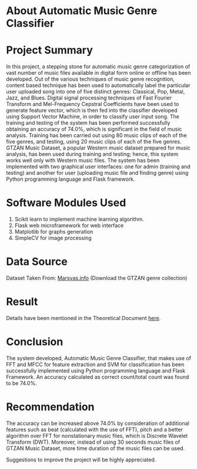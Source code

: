 # About Automatic Music Genre Classifier

# Project Summary

In this project, a stepping stone for automatic music genre categorization of vast number of music files available in digital form online or offline has been developed. Out of the various techniques of music genre recognition, content based technique has been used to automatically label the particular user uploaded song into one of five distinct genres: Classical, Pop, Metal, Jazz, and Blues. Digital signal processing techniques of Fast Fourier Transform and Mel-Frequency Cepstral Coefficients have been used to generate feature vector, which is then fed into the classifier developed using Support Vector Machine, in order to classify user input song. The training and testing of the system has been performed successfully obtaining an accuracy of 74.0%, which is significant in the field of music analysis. Training has been carried out using 80 music clips of each of the five genres, and testing, using 20 music clips of each of the five genres. GTZAN Music Dataset, a popular Western music dataset prepared for music analysis, has been used during training and testing; hence, this system works well only with Western music files. The system has been implemented with two graphical user interfaces: one for admin (training and testing) and another for user (uploading music file and finding genre) using Python programming language and Flask framework. 

# Software Modules Used

1. Scikit learn to implement machine learning algorithm.
2. Flask web microframework for web interface
3. Matplotlib for graphs generation
4. SimpleCV for image processing

# Data Source

Dataset Taken From: [Marsyas.info](http://marsyas.info/downloads/datasets.html) (Download the GTZAN genre collection)

# Result

Details have been mentioned in the Theoretical Document [here](https://github.com/ruby-stha/MusicGenreClassifier/blob/69365f36bf34c1647354b4832186286d181241e1/Theoretical%20Documentation%20on%20Automatic%20Music%20Genre%20Classifier.pdf).

# Conclusion

The system developed, Automatic Music Genre Classifier, that makes use of FFT and MFCC for feature extraction and SVM for classification has been successfully implemented using Python programming language and Flask Framework. An accuracy calculated as correct count/total count was found to be 74.0%.

# Recommendation

The accuracy can be increased above 74.0% by consideration of additional features such as beat (calculated with the use of FFT), pitch and a better algorithm over FFT for nonstationary music files, which is Discrete Wavelet Transform (DWT). Moreover, instead of using 30 seconds music files of GTZAN Music Dataset, more time duration of the music files can be used. 

Suggestions to improve the project will be highly appreciated.
